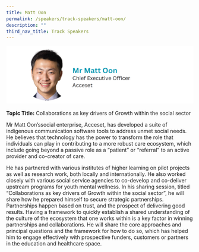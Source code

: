 ```yaml
---
title: Matt Oon
permalink: /speakers/track-speakers/matt-oon/
description: ""
third_nav_title: Track Speakers
---
```

<div style="display: flex; flex-wrap: wrap;">
  <div style="flex-basis: 100%; max-width: 100%;">
    <img alt="track speakers 1" src="/images/SpeakersPhoto/mattoon.png">
  </div>
	</div>
	
**Topic Title:** Collaborations as key drivers of Growth within the social sector
	
Mr Matt Oon’ssocial enterprise, Acceset, has developed a suite of indigenous communication software tools to address unmet social needs. He believes that technology has the power to transform the role that individuals can play in contributing to a more robust care ecosystem, which include going beyond a passive role as a “patient” or “referral” to an active provider and co-creator of care. 
	
He has partnered with various institutes of higher learning on pilot projects as well as research work, both locally and internationally. He also worked closely with various social service agencies to co-develop and co-deliver upstream programs for youth mental wellness.
In his sharing session, titled “Collaborations as key drivers of Growth within the social sector”, he will share how he prepared himself to secure strategic partnerships. Partnerships happen based on trust, and the prospect of delivering good results. Having a framework to quickly establish a shared understanding of the culture of the ecosystem that one works within is a key factor in winning partnerships and collaborations. He will share the core approaches and principal questions and the framework for how to do so, which has helped him to engage effectively with prospective funders, customers or partners in the education and healthcare space. 